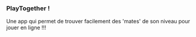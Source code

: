 ### PlayTogether !

Une app qui permet de trouver facilement des 'mates' de son niveau pour jouer en ligne !!!

